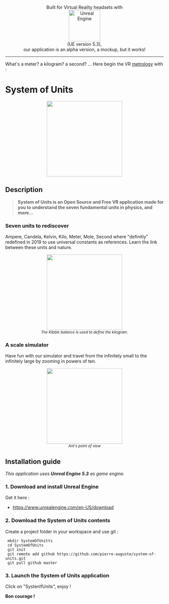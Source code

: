 <p align="center">
  Built for Virtual Reality headsets with<br>
  <img src="https://system-of-units.com/img/Unreal/Unreal_Engine_white.png" alt="Unreal Engine" width="100px" /><br>
  (UE version 5.3),<br>
  our application is an alpha version, a mockup, but it works!  
</p>

***
What's a meter? a kilogram? a second? ... Here begin the VR <a href="https://en.wikipedia.org/wiki/Metrology">metrology</a>
with :
# System of Units
<p align="center">
  <img src="https://system-of-units.com/img/SI-Units.png" width="240px">
<p>

## Description

> **System of Units is an Open Source and Free VR application made for you to understand the seven fundamental units in
> physics, and more...**

### Seven units to rediscover
Ampere, Candela, Kelvin, Kilo, Meter, Mole, Second where "definitly" redefined in 2019 to use universal constants as
references. Learn the link between these units and nature.

<p align="center">
  <img src="https://system-of-units.com/img/kibble.png" width="240px"><br>
  <sub><i>The Kibble balance is used to define the kilogram.</i></sub>
<p>

### A scale simulator
Have fun with our simulator and travel from the infinitely small to the infinitely large by zooming in powers of ten.

<p align="center">
  <img src="https://system-of-units.com/img/Ant-basketball.jpeg" width="240px"><br>
  <sub><i>Ant's point of view</i></sub>
</p>


## Installation guide
*This application uses **Unreal Engine 5.3** as game engine.*
### 1. Download and install **Unreal Engine**
Get it here :
* https://www.unrealengine.com/en-US/download
### 2. Download the **System of Units** contents
Create a project folder in your workspace and use git :

     mkdir SystemOfUnitts
     cd SystemOfUnits
     git init  
     git remote add github https://github.com/pierre-auguste/system-of-units.git  
     git pull github master

### 3. Launch the System of Units application
Click on "SystenIfUnits", enjoy !

**Bon courage !**
